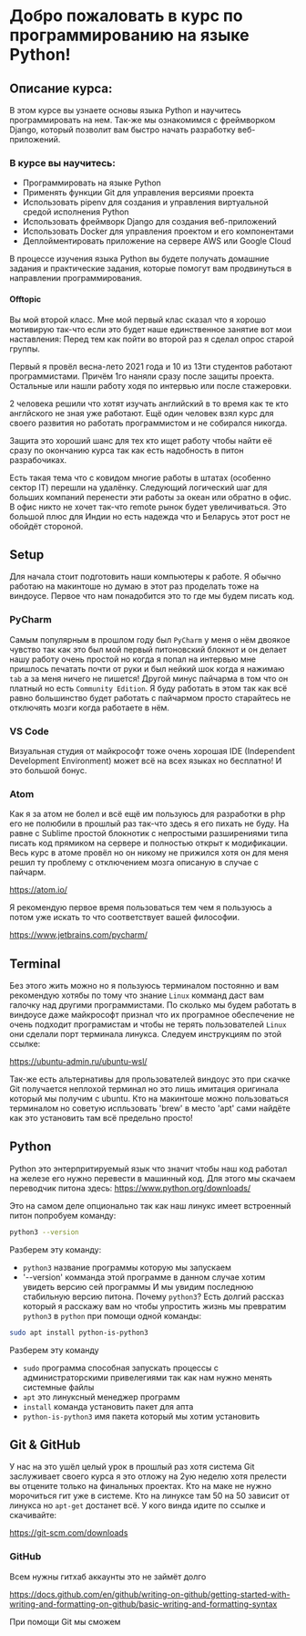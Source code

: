 # Добро пожаловать в курс по программированию на языке Python!
## Описание курса:
В этом курсе вы узнаете основы языка Python и научитесь программировать на нем.  Так-же мы ознакомимся с фреймворком Django, который позволит вам быстро начать разработку веб-приложений.
### В курсе вы научитесь:
- Программировать на языке Python
- Применять функции Git для управления версиями проекта
- Использовать pipenv для создания и управления виртуальной средой исполнения Python
- Использовать фреймворк Django для создания веб-приложений
- Использовать Docker для управления проектом и его компонентами
- Деплойментировать приложение на сервере AWS или Google Cloud

В процессе изучения языка Python вы будете получать домашние задания и практические задания, которые помогут вам продвинуться в направлении программирования.

#### Offtopic
Вы мой второй класс. 
Мне мой первый клас сказал что я хорошо мотивирую так-что если это будет наше единственное занятие вот мои наставления: Перед тем как пойти во второй раз я сделал опрос старой группы.  

Первый я провёл весна-лето 2021 года и 10 из 13ти студентов работают программистами.  Причём 1го наняли сразу после защиты проекта.  Остальные или нашли работу ходя по интервью или после стажеровки.

2 человека решили что хотят изучать английский в то время как те кто англйского не зная уже работают.  Ещё один человек взял курс для своего развития но работать программистом и не собирался никогда.

Защита это хороший шанс для тех кто ищет работу чтобы найти её сразу по окончанию курса так как есть надобность в питон разрабочиках.

Есть такая тема что с ковидом многие работы в штатах (особенно сектор IT) перешли на удалёнку.  Следующий логический шаг для больших компаний перенести эти работы за океан или обратно в офис.  В офис никто не хочет так-что remote рынок будет увеличиваться.  Это большой плюс для Индии но есть надежда что и Беларусь этот рост не обойдёт стороной.

## Setup
Для начала стоит подготовить наши компьютеры к работе.  Я обычно работаю на макинтоше но думаю в этот раз проделать тоже на виндоусе.  Первое что нам понадобится это то где мы будем писать код.  
### PyCharm
Самым популярным в прошлом году был `PyCharm` у меня о нём двоякое чувство так как это был мой первый питоновский блокнот и он делает нашу работу очень простой но когда я попал на интервью мне пришлось печатать почти от руки и был нейкий шок когда я нажимаю `tab` а за меня ничего не пишется!  Другой минус пайчарма в том что он платный но есть `Community Edition`.  Я буду работать в этом так как всё равно большинство будет работать с пайчармом просто старайтесь не отключять мозги когда работаете в нём.
### VS Code
Визуальная студия от майкрософт тоже очень хорошая IDE (Independent Development Environment) может всё на всех языках но бесплатно! И это большой бонус.
### Atom
Как я за атом не болел и всё ещё им пользуюсь для разработки в php его не полюбили в прошлый раз так-что здесь я его пихать не буду.  На равне с Sublime простой блокнотик с непростыми разширениями типа писать код прямиком на сервере и полностью открыт к модификации.  Весь курс в атоме провёл но он никому не прижился хотя он для меня решил ту проблему с отключением мозга описаную в случае с пайчарм.

https://atom.io/

Я рекомендую первое время пользоваться тем чем я пользуюсь а потом уже искать то что соответствует вашей философии.

https://www.jetbrains.com/pycharm/

## Terminal
Без этого жить можно но я пользуюсь терминалом постоянно и вам рекомендую хотябы по тому что знание `Linux` комманд даст вам галочку над другими программистами.  По сколько мы будем работать в виндоусе даже майкрософт признал что их програмное обеспечение не очень подходит програмистам и чтобы не терять пользователей `Linux` они сделали порт терминала линукса.  Следуем инструкциям по этой ссылке:

https://ubuntu-admin.ru/ubuntu-wsl/

Так-же есть альтернативы для прользователей виндоус это при скачке Git получается неплохой терминал но это лишь имитация оригинала который мы получим с ubuntu. Кто на макинтоше можно пользоваться терминалом но советую испльзовать 'brew' в место 'apt' сами найдёте как это установить там всё предельно просто!

## Python
Python это энтерпритируемый язык что значит чтобы наш код работал на железе его нужно перевести в машинный код.  Для этого мы скачаем переводчик питона здесь:
https://www.python.org/downloads/

Это на самом деле опционально так как наш линукс имеет встроенный питон попробуем команду:
```sh
python3 --version
```
Разберем эту команду:
- `python3` название программы которую мы запускаем
- '--version' комманда этой программе в данном случае хотим увидеть версию сей программы
И мы увидим последнюю стабильную версию питона.  Почему `python3`? Есть долгий рассказ который я расскажу вам но чтобы упростить жизнь мы превратим `python3` в `python` при помощи одной команды:

```sh
sudo apt install python-is-python3
```
Разберем эту команду
- `sudo` программа способная запускать процессы с администраторскими привелегиями так как нам нужно менять системные файлы
- `apt` это линуксный менеджер программ
- `install` команда установить пакет для апта
- `python-is-python3` имя пакета который мы хотим установить

## Git & GitHub
У нас на это ушёл целый урок в прошлый раз хотя система Git заслуживает своего курса я это отложу на 2ую неделю хотя прелести вы отцените только на финальных проектах.  Кто на маке не нужно морочиться гит уже в системе. Кто на линуксе там 50 на 50 зависит от линукса но `apt-get` достанет всё. У кого винда идите по ссылке и скачивайте:

https://git-scm.com/downloads

### GitHub
Всем нужны гитхаб аккаунты это не займёт долго

https://docs.github.com/en/github/writing-on-github/getting-started-with-writing-and-formatting-on-github/basic-writing-and-formatting-syntax

При помощи Git мы сможем
